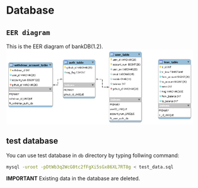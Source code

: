 # Database

## `EER diagram`
This is the EER diagram of bankDB(1.2).
![Image of bankDB](./ref_image/db_schema_1.2.png)

## test database
You can use test database in `db` directory by typing follwing command:
```bash
mysql -uroot -pDtWb3q2WcG0tc2fFgXi5sGx86XL7RT8g < test_data.sql
```
**IMPORTANT** Existing data in the database are deleted.
